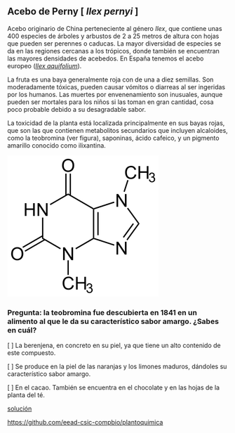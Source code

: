
## Acebo de Perny [ *Ilex pernyi* ]

Acebo originario de China perteneciente al género *Ilex*, que contiene unas 400 especies de árboles y arbustos de 2 a 25 metros de altura con hojas que pueden ser perennes o caducas. La mayor diversidad de especies se da en las regiones cercanas a los trópicos, donde también se encuentran las mayores densidades de acebedos. En España tenemos el acebo europeo ([*Ilex aquifolium*](https://www.arbolapp.es/especies/ficha/ilex-aquifolium/)). 

La fruta es una baya generalmente roja con de una a diez semillas. Son moderadamente tóxicas, pueden causar vómitos o diarreas al ser ingeridas por los humanos. Las muertes por envenenamiento son inusuales, aunque pueden ser mortales para los niños si las toman en gran cantidad, cosa poco probable debido a su desagradable sabor. 

La toxicidad de la planta está localizada principalmente en sus bayas rojas, que son las que contienen metabolitos secundarios que incluyen alcaloides, como la teobromina (ver figura), saponinas, ácido cafeico, y un pigmento amarillo conocido como ilixantina.

![](./pics/teobromina.png)


### Pregunta: la teobromina fue descubierta en 1841 en un alimento al que le da su característico sabor amargo. ¿Sabes en cuál?

 [ ] La berenjena, en concreto en su piel, ya que tiene un alto contenido de este compuesto.

 [ ] Se produce en la piel de las naranjas y los limones maduros, dándoles su característico sabor amargo.

 [ ] En el cacao. También se encuentra en el chocolate y en las hojas de la planta del té.  


[solución](./Ilex_pernyi_solucion.md)

https://github.com/eead-csic-compbio/plantoquimica

